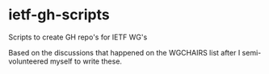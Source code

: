 # ietf-gh-scripts
Scripts to create GH repo's for IETF WG's

Based on the discussions that happened on the WGCHAIRS list after I semi-volunteered myself to write these.
